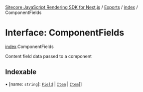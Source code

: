 [Sitecore JavaScript Rendering SDK for Next.js](../README.md) / [Exports](../modules.md) / [index](../modules/index.md) / ComponentFields

# Interface: ComponentFields

[index](../modules/index.md).ComponentFields

Content field data passed to a component

## Indexable

▪ [name: `string`]: [`Field`](index.Field.md) \| [`Item`](index.Item.md) \| [`Item`](index.Item.md)[]
